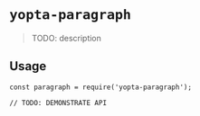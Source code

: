 # `yopta-paragraph`

> TODO: description

## Usage

```
const paragraph = require('yopta-paragraph');

// TODO: DEMONSTRATE API
```
